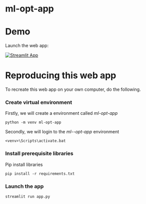# ml-opt-app

# Demo

Launch the web app:

[![Streamlit App](https://static.streamlit.io/badges/streamlit_badge_black_white.svg)]()

# Reproducing this web app
To recreate this web app on your own computer, do the following.

### Create virtual environment
Firstly, we will create a environment called *ml-opt-app*
```
python -m venv ml-opt-app
```
Secondly, we will login to the *ml--opt-app* environment
```
<venv>\Scripts\activate.bat
```
### Install prerequisite libraries

Pip install libraries
```
pip install -r requirements.txt
```
###  Launch the app

```
streamlit run app.py
```